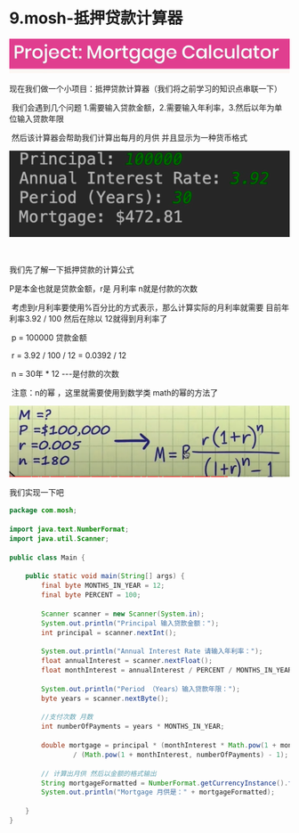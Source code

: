 # 9.mosh-抵押贷款计算器



![1648361033164](../../../../../.vuepress/public/images/1648361033164.png)





现在我们做一个小项目：抵押贷款计算器（我们将之前学习的知识点串联一下）

​	我们会遇到几个问题 1.需要输入贷款金额，2.需要输入年利率，3.然后以年为单位输入贷款年限

​	然后该计算器会帮助我们计算出每月的月供 并且显示为一种货币格式



![1648361365413](../../../../../.vuepress/public/images/1648361365413.png)

​			



我们先了解一下抵押贷款的计算公式

P是本金也就是贷款金额，r是 月利率 n就是付款的次数

​	考虑到r月利率要使用%百分比的方式表示，那么计算实际的月利率就需要 目前年利率3.92 / 100 然后在除以 12就得到月利率了

​		p = 100000 贷款金额

​		r = 3.92  / 100 / 12 = 0.0392 / 12 

​		n = 30年 * 12 ---是付款的次数

​		注意：n的幂 ，这里就需要使用到数学类 math的幂的方法了

![1648361443058](../../../../../.vuepress/public/images/1648361443058.png)





我们实现一下吧

```java
package com.mosh;

import java.text.NumberFormat;
import java.util.Scanner;

public class Main {

    public static void main(String[] args) {
        final byte MONTHS_IN_YEAR = 12;
        final byte PERCENT = 100;

        Scanner scanner = new Scanner(System.in);
        System.out.println("Principal 输入贷款金额：");
        int principal = scanner.nextInt();

        System.out.println("Annual Interest Rate 请输入年利率：");
        float annualInterest = scanner.nextFloat();
        float monthInterest = annualInterest / PERCENT / MONTHS_IN_YEAR;

        System.out.println("Period （Years）输入贷款年限：");
        byte years = scanner.nextByte();

        //支付次数 月数
        int numberOfPayments = years * MONTHS_IN_YEAR;

        double mortgage = principal * (monthInterest * Math.pow(1 + monthInterest, numberOfPayments))
                / (Math.pow(1 + monthInterest, numberOfPayments) - 1);

        // 计算出月供 然后以金额的格式输出
        String mortgageFormatted = NumberFormat.getCurrencyInstance().format(mortgage);
        System.out.println("Mortgage 月供是：" + mortgageFormatted);

    }
}


```











































































































































